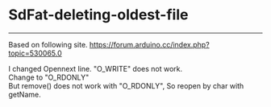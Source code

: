 # SdFat-deleting-oldest-file
---
Based on following site.
https://forum.arduino.cc/index.php?topic=530065.0

I changed Opennext line. "O_WRITE" does not work.  
Change to "O_RDONLY"  
But remove() does not work with "O_RDONLY", So reopen by char with getName.
